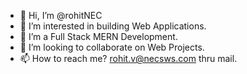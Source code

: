 - 👋 Hi, I’m @rohitNEC
- 👀 I’m interested in building Web Applications.
- 🌱 I’m a Full Stack MERN Development.
- 💞️ I’m looking to collaborate on Web Projects.
- 📫 How to reach me? rohit.v@necsws.com thru mail.

<!--
**rohitNEC/rohitNEC** is a ✨ _special_ ✨ repository because its `README.md` (this file) appears on your GitHub profile.

Here are some ideas to get you started:

- 🔭 I’m currently working on ...
- 🌱 I’m currently learning ...
- 👯 I’m looking to collaborate on ...
- 🤔 I’m looking for help with ...
- 💬 Ask me about ...
- 📫 How to reach me: ...
- 😄 Pronouns: ...
- ⚡ Fun fact: ...
-->
